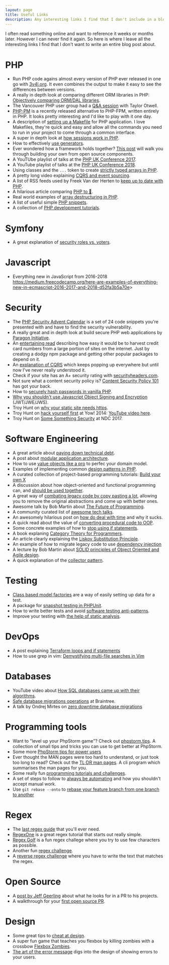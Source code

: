 ```yaml
---
layout: page
title: Useful Links
description: Any interesting links I find that I don't include in a blog post
---
```


I often read something online and want to reference it weeks or months later. However I can never 
find it again.  So here is where I leave all the interesting links I find that I don't want to 
write an entire blog post about.

# PHP

* Run PHP code agains almost every version of PHP ever released in one go with 
    [3v4l.org](https://3v4l.org). It even combines the output to make it easy to see the differences 
    between versions.
* A really in depth look at comparing different ORM libraries in PHP:
    [Objectively comparing ORM/DAL libraries](https://medium.com/@romaninsh/objectively-comparing-orm-dal-libraries-e4f095de80b5).
* The Vancouver PHP user group had a
    [Q&A session](https://murze.be/vancouver-phps-qa-session-with-taylor-otwell)
    with Taylor Otwell.
* [PHP-PM](https://symfony.fi/entry/php-pm-1-0-launches-with-official-docker-images)
    is a recently released alternative to PHP-FPM, written entirely in PHP. It 
    looks pretty interesting and I'd like to play with it one day.
* A description of [setting up a Makefile](https://localheinz.com/blog/2018/01/24/makefile-for-lazy-developers/)
    for PHP application. I love Makefiles, they're quick and easy and allow all the
    commands you need to run in your project to come through a common interface.
* A super in depth look at [how sessions work in PHP](https://www.phparch.com/2018/01/php-sessions-in-depth/).
* How to effectively [use generators](https://medium.com/ifixit-engineering/functional-programming-with-php-generators-837a6c91b0e3).
* Ever wondered how a framework holds together? [This post](https://kevinsmith.io/modern-php-without-a-framework)
    will walk you through building your own from open source components.
* A YouTUbe playlist of talks at the [PHP UK Conference 2017](https://www.youtube.com/watch?list=PL_aPVo2HeGF-_djRi_UVWWLdkVpYQFnFm&v=RH74_sFjqzs).
* A YouTube playlist of talks at the [PHP UK Conference 2018](https://www.youtube.com/watch?v=59fbepJZ_3w&list=PL_aPVo2HeGF85tk74MDDOckZUNKg7-qiz).
* Using classes and the `...` token to create [strictly typed arrays in PHP](https://medium.com/2dotstwice-connecting-the-dots/creating-strictly-typed-arrays-and-collections-in-php-37036718c921).
* A pretty long video explaining [CQRS and event sourcing](https://www.youtube.com/watch?v=RfnySciLUhc).
* A list of RSS feeds used by Freek Van der Herten to [keep up to date with PHP](https://gist.github.com/freekmurze/b7f78708697266d507311a6e800eaeae).
* A hilarious article comparing [PHP to 💩](https://medium.com/fuzz/php-a0d0b1d365d8).
* Real world examples of [array destructuring in PHP](https://sebastiandedeyne.com/the-list-function-and-practical-uses-of-array-destructuring-in-php).
* A list of useful simple [PHP snippets](https://github.com/appzcoder/30-seconds-of-php-code).
* A collection of [PHP development tutorials](https://www.startutorial.com/).


# Symfony

* A great explanation of [security roles vs. voters](https://stovepipe.systems/post/symfony-security-roles-vs-voters).


# Javascript

* Everything new in JavaScript from 2016-2018 <https://medium.freecodecamp.org/here-are-examples-of-everything-new-in-ecmascript-2016-2017-and-2018-d52fa3b5a70e>>


# Security

* The [PHP Security Advent Calendar](https://blog.ripstech.com/2017/php-security-advent-calendar/)
    is a set of 24 code snippets you're presented with and have to find the 
    security vulnerability.
* A really great and in depth look at build secure PHP web applications by
    [Paragon Initiative](https://paragonie.com/blog/2017/12/2018-guide-building-secure-php-software).
* An [entertaining read](https://hackernoon.com/im-harvesting-credit-card-numbers-and-passwords-from-your-site-here-s-how-9a8cb347c5b5)
    describing how easy it would be to harvest credit card numbers from a large portion of sites on 
    the internet. Just by creating a dodgy npm package and getting other popular packages to depend on it.
* An [explanation of CQRS](https://matthiasnoback.nl/2018/01/simple-cqrs-reduce-coupling-allow-the-model-to-evolve/)
    which keeps popping up everywhere but until now I've never really understood it.
* Check if your site has an A+ security rating with [securityheaders.com](https://securityheaders.com/).
* Not sure what a content security policy is? [Content Security Policy 101](https://christoph-rumpel.com/2018/03/content-security-policy-101) has got your back.
* How to [securely hash passwords in vanilla PHP](https://php.earth/docs/security/passwords).
* [Why you shouldn't use Javascript Object Signing and Encryption](https://paragonie.com/blog/2017/03/jwt-json-web-tokens-is-bad-standard-that-everyone-should-avoid) (JWT/JWE/JWS).
* Troy Hunt on [why your static site needs https](https://www.troyhunt.com/heres-why-your-static-website-needs-https/).
* Troy Hunt on [hack yourself first](https://www.troyhunt.com/yow-conference-talk-hack-yourself-first/) at Yow! 2014: [YouTube video here](https://www.youtube.com/watch?v=hOikSOzV4cw).
* Troy Hunt on [Some Something Security](https://www.youtube.com/watch?v=gVXEwfH6FLc) at NDC 2017.


# Software Engineering

* A great article about [paying down technical debt](https://blog.intracto.com/paying-technical-debt-how-to-rescue-legacy-code-through-refactoring).
* A post about [modular application architecture](https://www.goetas.com/blog/modular-application-architecture-intro/).
* How to use [value objects like a pro](https://hackernoon.com/value-objects-like-a-pro-f1bfc1548c72) to perfec your domain model.
* Examples of implementing common [design patterns in PHP](https://github.com/domnikl/DesignPatternsPHP).
* A curated collection of project-based programming tutorials: [Build your own X](https://github.com/danistefanovic/build-your-own-x)
* A discussion about how object-oriented and functional programming can, and [should be used together](http://blog.cleancoder.com/uncle-bob/2018/04/13/FPvsOO.html).
* A great way of [combating legacy code by copy pasting a lot](https://matthiasnoback.nl/2018/04/combing-legacy-code-string-by-string/),
    allowing you to remove the original abstractions and come up with better ones.
* Awesome talk by Bob Martin about [The Future of Programming](https://www.youtube.com/watch?v=ecIWPzGEbFc).
* A community curated list of [awesome tech talks](https://awesometalks.party/).
* An awesomely hilarious post on [how do deal with time](https://zachholman.com/talk/utc-is-enough-for-everyone-right) and why it sucks.
* A quick read about the value of [converting procedural code to OOP](https://patricklouys.com/2018/05/26/tell-dont-ask/).
* Some concrete examples of how to [stop using if statements](https://code.joejag.com/2016/anti-if-the-missing-patterns.html).
* A book explaning [Category Theory for Programmers](https://bartoszmilewski.com/2014/10/28/category-theory-for-programmers-the-preface/).
* An article clearly explaining the [Liskov Substitution Principle](https://www.stitcher.io/blog/liskov-and-type-safety).
* An example of how to migrate legacy code to use [dependency injection](https://matthiasnoback.nl/2018/06/road-to-dependency-injection/)
* A lecture by Bob Martin about [SOLID principles of Object Oriented and Agile design](https://www.youtube.com/watch?v=TMuno5RZNeE).
* A quick explanation of the [collector pattern](https://www.tomasvotruba.cz/blog/2018/06/14/collector-pattern-for-dummies/).


# Testing

* [Class based model factories](https://tighten.co/blog/tidy-up-your-tests-with-class-based-model-factories) are a way of easily setting up data for a test.
* A package for [snapshot testing in PHPUnit](https://hackernoon.com/a-package-for-snapshot-testing-in-phpunit-2e4558c07fe3).
* How to write better tests and avoid [software testing anti-patterns](http://blog.codepipes.com/testing/software-testing-antipatterns.html).
* Improve your testing with [the help of static analysis](https://www.phparch.com/2018/04/testing-strategy-with-the-help-of-static-analysis/).


# DevOps

* A post explaining [Terraform loops and if statements](https://blog.gruntwork.io/terraform-tips-tricks-loops-if-statements-and-gotchas-f739bbae55f9)
* How to use grep in vim: [Demystifying multi-file searches in Vim](https://seesparkbox.com/foundry/demystifying_multi_file_searches_in_vim_and_the_command_line)


# Databases

* YouTube video about [How SQL databases came up with their algorithms](https://www.youtube.com/watch?v=wTPGW1PNy_Y).
* [Safe database migrations operations](https://www.braintreepayments.com/blog/safe-operations-for-high-volume-postgresql/) at Braintree.
* A talk by Ondrej Mirtes on [zero downtime database migrations](https://www.youtube.com/watch?v=hMO63IC6R7c&feature=youtu.be)


# Programming tools

* Want to "level up your PhpStorm game"? Check out [phpstorm.tips](http://phpstorm.tips). 
    A collection of small tips and tricks you can use to get better at PhpStorm.
* Some more [PhpStorm tips for power users](https://www.stitcher.io/blog/phpstorm-tips-for-power-users)
* Ever thought the MAN pages were too hard to understand, or just took too long to read? Check out the 
    [TL;DR man pages](https://laravel-news.com/tldr-pages).  A cli program which summarises the man pages for you.
* Some really fun [programming tutorials and challenges](https://www.hackerrank.com).
* A set of steps to follow to [always be automating](https://queue.acm.org/detail.cfm?id=3197520) and how you shouldn't accept manual work.
* Use `git rebase --onto` to [rebase your feature branch from one branch to another](https://makandracards.com/makandra/10173-git-how-to-rebase-your-feature-branch-from-one-branch-to-another)


# Regex

* The [last regex guide](https://medium.com/tech-tajawal/regular-expressions-the-last-guide-6800283ac034)
    that you'll ever need.
* [RegexOne](https://regexone.com) is a great regex tutorial that starts out really simple.
* [Regex Golf](https://alf.nu/RegexGolf) is a fun regex challege where you try to use few characters as possible.
* Another fun [regex challenge](http://play.inginf.units.it/).
* A [reverse regex challenge](https://regexcrossword.com) where you have to write the text that matches the regex.


# Open Source

* A [post by Jeff Geerling](https://www.jeffgeerling.com/blog/2016/why-i-close-prs-oss-project-maintainer-notes)
    about what he looks for in a PR to his projects.
* A walkthrough for your [first open source PR](https://mattstauffer.com/blog/how-to-contribute-to-an-open-source-github-project-using-your-own-fork/).


# Design

* Some great tips to [cheat at design](https://medium.com/refactoring-ui/7-practical-tips-for-cheating-at-design-40c736799886).
* A super fun game that teaches you flexbox by killing zombies with a crossbow [Flexbox Zombies](https://flexboxzombies.com).
* [The art of the error message](https://thestyleofelements.org/the-art-of-the-error-message-9f878d0bff80) digs into the design of showing errors to your users.
